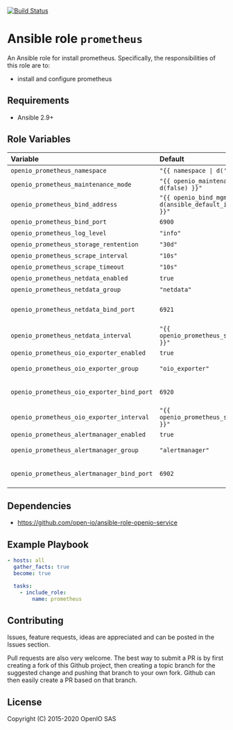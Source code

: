 [![Build Status](https://travis-ci.org/open-io/ansible-role-openio-prometheus.svg?branch=master)](https://travis-ci.org/open-io/ansible-role-openio-prometheus)
# Ansible role `prometheus`

An Ansible role for install prometheus. Specifically, the responsibilities of this role are to:

- install and configure prometheus

## Requirements

- Ansible 2.9+

## Role Variables

| Variable   | Default | Comments (type)  |
| :---       | :---    | :---             |
| `openio_prometheus_namespace` | `"{{ namespace \| d('OPENIO') }}"` | OpenIO Namespace |
| `openio_prometheus_maintenance_mode` | `"{{ openio_maintenance_mode \| d(false) }}"` | Maintenance mode |
| `openio_prometheus_bind_address` | `"{{ openio_bind_mgmt_address \| d(ansible_default_ipv4.address) }}"` | Binding IP address |
| `openio_prometheus_bind_port` | `6900` | Binding port |
| `openio_prometheus_log_level` | `"info"` | Log level |
| `openio_prometheus_storage_rentention` | `"30d"` | Storage retention |
| `openio_prometheus_scrape_interval` | `"10s"` | Scrape interval |
| `openio_prometheus_scrape_timeout` | `"10s"` | Scrape Timeout |
| `openio_prometheus_netdata_enabled` | `true` | Scrape netdata ? |
| `openio_prometheus_netdata_group` | `"netdata"` | Netdata group in the inventory |
| `openio_prometheus_netdata_bind_port` | `6921` | Port to use if `openio_netdata_bind_port` is not defined for the target |
| `openio_prometheus_netdata_interval` | `"{{ openio_prometheus_scrape_interval }}"` | Specific scrape interval |
| `openio_prometheus_oio_exporter_enabled` | `true` | Scrape oio-exporter ? |
| `openio_prometheus_oio_exporter_group` | `"oio_exporter"` | Oio-exporter group in the inventory|
| `openio_prometheus_oio_exporter_bind_port` | `6920` | Port to use if `openio_oio_exporter_bind_port` is not defined for the target |
| `openio_prometheus_oio_exporter_interval` | `"{{ openio_prometheus_scrape_interval }}"` | Specific scrape interval |
| `openio_prometheus_alertmanager_enabled` | `true` | Scape alertmanager ? |
| `openio_prometheus_alertmanager_group` | `"alertmanager"` | Alertmanager group in the inventory |
| `openio_prometheus_alertmanager_bind_port` | `6902` | Port to use if `openio_alertmanager_bind_port` is not defined for the target |

## Dependencies
- https://github.com/open-io/ansible-role-openio-service

## Example Playbook

```yaml
- hosts: all
  gather_facts: true
  become: true

  tasks:
    - include_role:
        name: prometheus
```

## Contributing

Issues, feature requests, ideas are appreciated and can be posted in the Issues section.

Pull requests are also very welcome.
The best way to submit a PR is by first creating a fork of this Github project, then creating a topic branch for the suggested change and pushing that branch to your own fork.
Github can then easily create a PR based on that branch.

## License
Copyright (C) 2015-2020 OpenIO SAS
